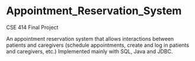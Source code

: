 # Appointment_Reservation_System
CSE 414 Final Project

An appointment reservation system that allows interactions between patients and caregivers (schedule appointments, create and log in patients and caregivers, etc.) Implemented mainly with SQL, Java and JDBC.
